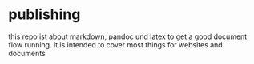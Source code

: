 # publishing
this repo ist about markdown, pandoc und latex to get a good document flow running.
it is intended to cover most things for websites and documents



